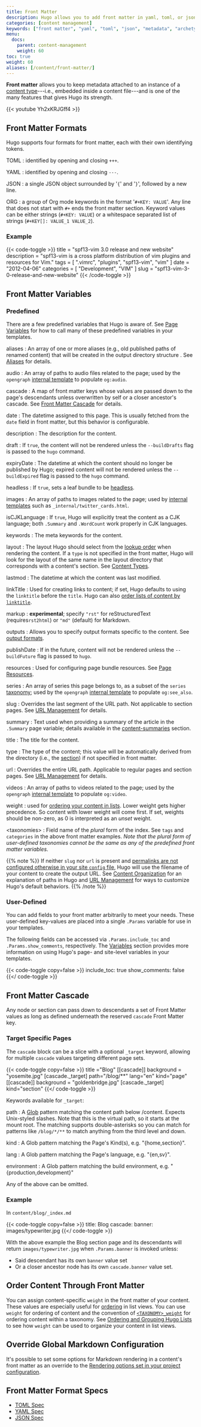 ```yaml
---
title: Front Matter
description: Hugo allows you to add front matter in yaml, toml, or json to your content files.
categories: [content management]
keywords: ["front matter", "yaml", "toml", "json", "metadata", "archetypes"]
menu:
  docs:
    parent: content-management
    weight: 60
toc: true
weight: 60
aliases: [/content/front-matter/]
---
```


**Front matter** allows you to keep metadata attached to an instance of a [content type]---i.e., embedded inside a content file---and is one of the many features that gives Hugo its strength.

{{< youtube Yh2xKRJGff4 >}}

## Front Matter Formats

Hugo supports four formats for front matter, each with their own identifying tokens.

TOML
: identified by opening and closing `+++`.

YAML
: identified by opening and closing `---`.

JSON
: a single JSON object surrounded by '`{`' and '`}`', followed by a new line.

ORG
: a group of Org mode keywords in the format '`#+KEY: VALUE`'. Any line that does not start with `#+` ends the front matter section.
  Keyword values can be either strings (`#+KEY: VALUE`) or a whitespace separated list of strings (`#+KEY[]: VALUE_1 VALUE_2`).

### Example

{{< code-toggle >}}
title = "spf13-vim 3.0 release and new website"
description = "spf13-vim is a cross platform distribution of vim plugins and resources for Vim."
tags = [ ".vimrc", "plugins", "spf13-vim", "vim" ]
date = "2012-04-06"
categories = [
  "Development",
  "VIM"
]
slug = "spf13-vim-3-0-release-and-new-website"
{{< /code-toggle >}}

## Front Matter Variables

### Predefined

There are a few predefined variables that Hugo is aware of. See [Page Variables][pagevars] for how to call many of these predefined variables in your templates.

aliases
: An array of one or more aliases (e.g., old published paths of renamed content) that will be created in the output directory structure . See [Aliases][aliases] for details.

audio
: An array of paths to audio files related to the page; used by the `opengraph` [internal template](/templates/internal) to populate `og:audio`.

cascade
: A map of front matter keys whose values are passed down to the page's descendants unless overwritten by self or a closer ancestor's cascade. See [Front Matter Cascade](#front-matter-cascade) for details.

date
: The datetime assigned to this page. This is usually fetched from the `date` field in front matter, but this behavior is configurable.

description
: The description for the content.

draft
: If `true`, the content will not be rendered unless the `--buildDrafts` flag is passed to the `hugo` command.

expiryDate
: The datetime at which the content should no longer be published by Hugo; expired content will not be rendered unless the `--buildExpired` flag is passed to the `hugo` command.

headless
: If `true`, sets a leaf bundle to be [headless][headless-bundle].

images
: An array of paths to images related to the page; used by [internal templates](/templates/internal) such as `_internal/twitter_cards.html`.

isCJKLanguage
: If `true`, Hugo will explicitly treat the content as a CJK language; both `.Summary` and `.WordCount` work properly in CJK languages.

keywords
: The meta keywords for the content.

layout
: The layout Hugo should select from the [lookup order][lookup] when rendering the content. If a `type` is not specified in the front matter, Hugo will look for the layout of the same name in the layout directory that corresponds with a content's section. See [Content Types][content type].

lastmod
: The datetime at which the content was last modified.

linkTitle
: Used for creating links to content; if set, Hugo defaults to using the `linktitle` before the `title`. Hugo can also [order lists of content by `linktitle`][bylinktitle].

markup
: **experimental**; specify `"rst"` for reStructuredText (requires`rst2html`) or `"md"` (default) for Markdown.

outputs
: Allows you to specify output formats specific to the content. See [output formats][outputs].

publishDate
: If in the future, content will not be rendered unless the `--buildFuture` flag is passed to `hugo`.

resources
: Used for configuring page bundle resources. See [Page Resources][page-resources].

series
: An array of series this page belongs to, as a subset of the `series` [taxonomy](/content-management/taxonomies/); used by the `opengraph` [internal template](/templates/internal) to populate `og:see_also`.

slug
: Overrides the last segment of the URL path. Not applicable to section pages. See [URL Management](/content-management/urls/#slug) for details.

summary
: Text used when providing a summary of the article in the `.Summary` page variable; details available in the [content-summaries](/content-management/summaries/) section.

title
: The title for the content.

type
: The type of the content; this value will be automatically derived from the directory (i.e., the [section]) if not specified in front matter.

url
: Overrides the entire URL path. Applicable to regular pages and section pages. See [URL Management](/content-management/urls/#url) for details.

videos
: An array of paths to videos related to the page; used by the `opengraph` [internal template](/templates/internal) to populate `og:video`.

weight
: used for [ordering your content in lists][ordering]. Lower weight gets higher precedence. So content with lower weight will come first. If set, weights should be non-zero, as 0 is interpreted as an *unset* weight.

\<taxonomies\>
: Field name of the *plural* form of the index. See `tags` and `categories` in the above front matter examples. *Note that the plural form of user-defined taxonomies cannot be the same as any of the predefined front matter variables.*

{{% note %}}
If neither `slug` nor `url` is present and [permalinks are not configured otherwise in your site `config` file](/content-management/urls/#permalinks), Hugo will use the filename of your content to create the output URL. See [Content Organization](/content-management/organization) for an explanation of paths in Hugo and [URL Management](/content-management/urls/) for ways to customize Hugo's default behaviors.
{{% /note %}}

### User-Defined

You can add fields to your front matter arbitrarily to meet your needs. These user-defined key-values are placed into a single `.Params` variable for use in your templates.

The following fields can be accessed via `.Params.include_toc` and `.Params.show_comments`, respectively. The [Variables] section provides more information on using Hugo's page- and site-level variables in your templates.

{{< code-toggle copy=false >}}
include_toc: true
show_comments: false
{{</ code-toggle >}}

## Front Matter Cascade

Any node or section can pass down to descendants a set of Front Matter values as long as defined underneath the reserved `cascade` Front Matter key.

### Target Specific Pages

The `cascade` block can be a slice with a optional `_target` keyword, allowing for multiple `cascade` values targeting different page sets.

{{< code-toggle copy=false >}}
title ="Blog"
[[cascade]]
background = "yosemite.jpg"
[cascade._target]
path="/blog/**"
lang="en"
kind="page"
[[cascade]]
background = "goldenbridge.jpg"
[cascade._target]
kind="section"
{{</ code-toggle >}}

Keywords available for `_target`:

path
: A [Glob](https://github.com/gobwas/glob) pattern matching the content path below /content. Expects Unix-styled slashes. Note that this is the virtual path, so it starts at the mount root. The matching supports double-asterisks so you can match for patterns like `/blog/*/**` to match anything from the third level and down.

kind
: A Glob pattern matching the Page's Kind(s), e.g. "{home,section}".

lang
: A Glob pattern matching the Page's language, e.g. "{en,sv}".

environment
: A Glob pattern matching the build environment, e.g. "{production,development}"

Any of the above can be omitted.

### Example

In `content/blog/_index.md`

{{< code-toggle copy=false >}}
title: Blog
cascade:
  banner: images/typewriter.jpg
{{</ code-toggle >}}

With the above example the Blog section page and its descendants will return `images/typewriter.jpg` when `.Params.banner` is invoked unless:

- Said descendant has its own `banner` value set
- Or a closer ancestor node has its own `cascade.banner` value set.

## Order Content Through Front Matter

You can assign content-specific `weight` in the front matter of your content. These values are especially useful for [ordering][ordering] in list views. You can use `weight` for ordering of content and the convention of [`<TAXONOMY>_weight`][taxweight] for ordering content within a taxonomy. See [Ordering and Grouping Hugo Lists][lists] to see how `weight` can be used to organize your content in list views.

## Override Global Markdown Configuration

It's possible to set some options for Markdown rendering in a content's front matter as an override to the [Rendering options set in your project configuration][config].

## Front Matter Format Specs

- [TOML Spec][toml]
- [YAML Spec][yaml]
- [JSON Spec][json]

[variables]: /variables/
[aliases]: /content-management/urls/#aliases
[archetype]: /content-management/archetypes/
[bylinktitle]: /templates/lists/#by-link-title
[config]: /getting-started/configuration/ "Hugo documentation for site configuration"
[content type]: /content-management/types/
[contentorg]: /content-management/organization/
[headless-bundle]: /content-management/page-bundles/#headless-bundle
[json]: https://www.ecma-international.org/publications/files/ECMA-ST/ECMA-404.pdf "Specification for JSON, JavaScript Object Notation"
[lists]: /templates/lists/#order-content "See how to order content in list pages; for example, templates that look to specific _index.md for content and front matter."
[lookup]: /templates/lookup-order/ "Hugo traverses your templates in a specific order when rendering content to allow for DRYer templating."
[ordering]: /templates/lists/ "Hugo provides multiple ways to sort and order your content in list templates"
[outputs]: /templates/output-formats/ "With the release of v22, you can output your content to any text format using Hugo's familiar templating"
[page-resources]: /content-management/page-resources/
[pagevars]: /variables/page/
[section]: /content-management/sections/
[taxweight]: /content-management/taxonomies/
[toml]: https://github.com/toml-lang/toml "Specification for TOML, Tom's Obvious Minimal Language"
[urls]: /content-management/urls/
[variables]: /variables/
[yaml]: https://yaml.org/spec/ "Specification for YAML, YAML Ain't Markup Language"
